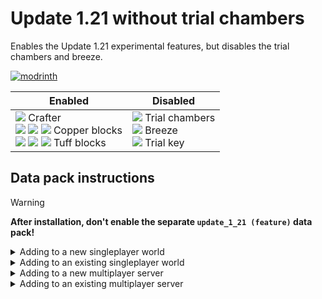 # Update 1.21 without trial chambers
Enables the Update 1.21 experimental features, but disables the trial chambers and breeze.

[![modrinth](https://cdn.jsdelivr.net/npm/@intergrav/devins-badges@3/assets/cozy/available/modrinth_vector.svg)](https://modrinth.com/datapack/no-trial-chambers)

|Enabled|Disabled|
|---|---|
|<img src="https://minecraft.wiki/images/BlockSprite_crafter.png"> Crafter<br><img src="https://minecraft.wiki/images/BlockSprite_chiseled-copper.png"> <img src="https://minecraft.wiki/images/BlockSprite_copper-bulb.png"> <img src="https://minecraft.wiki/images/BlockSprite_copper-grate.png"> Copper blocks<br><img src="https://minecraft.wiki/images/BlockSprite_chiseled-tuff.png"> <img src="https://minecraft.wiki/images/BlockSprite_polished-tuff.png"> <img src="https://minecraft.wiki/images/BlockSprite_tuff-bricks.png"> Tuff blocks|<img src="https://minecraft.wiki/images/EnvSprite_trial-chambers.png"> Trial chambers<br><img src="https://minecraft.wiki/images/EntitySprite_breeze.png"> Breeze<br><img src="https://minecraft.wiki/images/ItemSprite_trial-key.png"> Trial key|

## Data pack instructions

> [!WARNING]
> **After installation, don't enable the separate `update_1_21 (feature)` data pack!**

<details><summary>Adding to a new singleplayer world</summary>

1. Open the "Data Packs" selection screen when creating a new world  
![](https://raw.githubusercontent.com/misode/no-trial-chambers/main/images/new_world_screen.png)
2. Drag the downloaded datapack zip file onto the game window
3. Move data pack to the "Selected" column and click "Done"  
![](https://raw.githubusercontent.com/misode/no-trial-chambers/main/images/select_data_packs.png)
4. Accept the "Experimental Features Warning"  
![](https://raw.githubusercontent.com/misode/no-trial-chambers/main/images/experimental_features_warning.png)
5. Change any other world settings and click "Create New World"  
![](https://raw.githubusercontent.com/misode/no-trial-chambers/main/images/create_new_world.png)

</details>

<details><summary>Adding to an existing singleplayer world</summary>

1. Select your world and click "Edit"  
![](https://raw.githubusercontent.com/misode/no-trial-chambers/main/images/edit_world.png)
2. Click "Open World Folder"  
![](https://raw.githubusercontent.com/misode/no-trial-chambers/main/images/open_world_folder.png)
3. Enable the "Update 1.21" feature flag `level.dat`. A simple way to do this is by installing the [NBT Viewer](https://marketplace.visualstudio.com/items?itemName=Misodee.vscode-nbt) extension for [VSCode](https://code.visualstudio.com/)  
![](https://raw.githubusercontent.com/misode/no-trial-chambers/main/images/nbt_viewer_install.png)
4. Open the `level.dat` file in VSCode by dragging the file from the file explorer to the VSCode window
5. Inside `Data`, add a new list tag called `enabled_features`  
![](https://raw.githubusercontent.com/misode/no-trial-chambers/main/images/nbt_enabled_features.png)
6. Inside this list, add two new string tags with `minecraft:vanilla` and `minecraft:update_1_21`. Select the yellow string icon when adding the first tag.  
![](https://raw.githubusercontent.com/misode/no-trial-chambers/main/images/nbt_update_1_21.png)
7. Press `Ctrl + S` to save the file, make sure the world is not open in-game when editing the file!
8. In the world save folder, find the `datapacks` folder and put the downloaded zip file in there  
![](https://raw.githubusercontent.com/misode/no-trial-chambers/main/images/existing_world_datapack.png)
9. You can now open the world!

</details>

<details><summary>Adding to a new multiplayer server</summary>

1. Download the server jar from the bottom of the [1.20.4 article](https://www.minecraft.net/en-us/article/minecraft-java-edition-1-20-4)
2. Place the `server.jar` file in the server folder
3. Inside this same folder, create the folders `world/datapacks/`
4. Put the downloaded zip file in there
5. Run the server jar for the first time
```sh
java -Xmx1024M -Xms1024M -jar server.jar nogui
```
6. Agree to the EULA by editing `eula.txt`
7. Run the server jar again. You should see `Found new data pack file/update_1_21_no_trial_chambers_1.20.4.zip, loading it automatically` in the log.

</details>

<details><summary>Adding to an existing multiplayer server</summary>

1. Shut down the server
2. Modify the `world/level.dat` file following the same instructions from "Adding to an existing singleplayer world"
3. Add the downloaded zip file to the `world/datapacks/` folder
4. Restart the server

</details>
